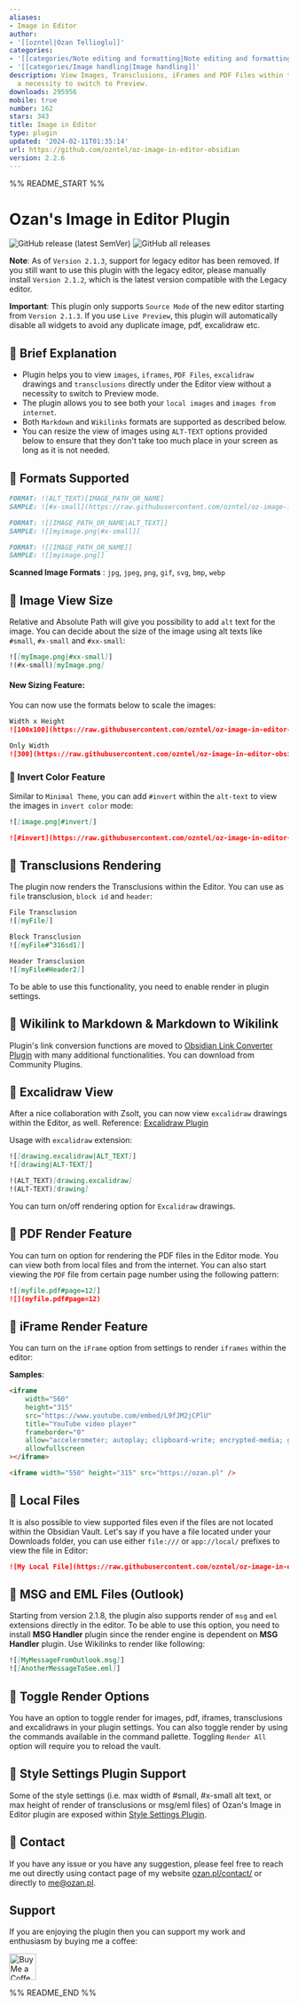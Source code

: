 ```yaml
---
aliases:
- Image in Editor
author:
- '[[ozntel|Ozan Tellioglu]]'
categories:
- '[[categories/Note editing and formatting|Note editing and formatting]]'
- '[[categories/Image handling|Image handling]]'
description: View Images, Transclusions, iFrames and PDF Files within the Editor without
  a necessity to switch to Preview.
downloads: 295956
mobile: true
number: 162
stars: 343
title: Image in Editor
type: plugin
updated: '2024-02-11T01:35:14'
url: https://github.com/ozntel/oz-image-in-editor-obsidian
version: 2.2.6
---
```


%% README_START %%

# Ozan's Image in Editor Plugin

![GitHub release (latest SemVer)](https://img.shields.io/github/v/release/ozntel/oz-image-in-editor-obsidian?style=for-the-badge)
![GitHub all releases](https://img.shields.io/github/downloads/ozntel/oz-image-in-editor-obsidian/total?style=for-the-badge)

**Note**: As of `Version 2.1.3`, support for legacy editor has been removed. If you still want to use this plugin with the legacy editor, please manually install `Version 2.1.2`, which is the latest version compatible with the Legacy editor.

**Important**: This plugin only supports `Source Mode` of the new editor starting from `Version 2.1.3`. If you use `Live Preview`, this plugin will automatically disable all widgets to avoid any duplicate image, pdf, excalidraw etc.

## 📕 Brief Explanation

-   Plugin helps you to view `images`, `iframes`, `PDF Files`, `excalidraw` drawings and `transclusions` directly under the Editor view without a necessity to switch to Preview mode.
-   The plugin allows you to see both your `local images` and `images from internet`.
-   Both `Markdown` and `Wikilinks` formats are supported as described below.
-   You can resize the view of images using `ALT-TEXT` options provided below to ensure that they don't take too much place in your screen as long as it is not needed.

## 📕 Formats Supported

```markdown
FORMAT: !(ALT_TEXT)[IMAGE_PATH_OR_NAME]
SAMPLE: ![#x-small](https://raw.githubusercontent.com/ozntel/oz-image-in-editor-obsidian/HEAD/myimage.png)
```

```markdown
FORMAT: ![[IMAGE_PATH_OR_NAME|ALT_TEXT]]
SAMPLE: ![[myimage.png|#x-small]]
```

```markdown
FORMAT: ![[IMAGE_PATH_OR_NAME]]
SAMPLE: ![[myimage.png]]
```

**Scanned Image Formats** : `jpg`, `jpeg`, `png`, `gif`, `svg`, `bmp`, `webp`

## 📕 Image View Size

Relative and Absolute Path will give you possibility to add `alt` text for the image. You can decide about the size of the image using alt texts like `#small`, `#x-small` and `#xx-small`:

```markdown
![[myImage.png|#xx-small]]
!(#x-small)[myImage.png]
```

#### New Sizing Feature:

You can now use the formats below to scale the images:

```markdown
Width x Height
![100x100](https://raw.githubusercontent.com/ozntel/oz-image-in-editor-obsidian/HEAD/image.png)
```

```markdown
Only Width
![300](https://raw.githubusercontent.com/ozntel/oz-image-in-editor-obsidian/HEAD/image.png)
```

### 📕 Invert Color Feature

Similar to `Minimal Theme`, you can add `#invert` within the `alt-text` to view the images in `invert color` mode:

```markdown
![[image.png|#invert]]
```

```markdown
![#invert](https://raw.githubusercontent.com/ozntel/oz-image-in-editor-obsidian/HEAD/image.png)
```

## 📕 Transclusions Rendering

The plugin now renders the Transclusions within the Editor. You can use as `file` transclusion, `block id` and `header`:

```markdown
File Transclusion
![[myFile]]
```

```markdown
Block Transclusion
![[myFile#^316sd1]]
```

```markdown
Header Transclusion
![[myFile#Header2]]
```

To be able to use this functionality, you need to enable render in plugin settings.

## 📕 Wikilink to Markdown & Markdown to Wikilink

Plugin's link conversion functions are moved to [Obsidian Link Converter Plugin](https://github.com/ozntel/obsidian-link-converter) with many additional functionalities. You can download from Community Plugins.

## 📕 Excalidraw View

After a nice collaboration with Zsolt, you can now view `excalidraw` drawings within the Editor, as well. Reference: <a href="https://github.com/zsviczian/obsidian-excalidraw-plugin">Excalidraw Plugin</a>

Usage with `excalidraw` extension:

```markdown
![[drawing.excalidraw|ALT_TEXT]]
![[drawing|ALT-TEXT]]
```

```markdown
!(ALT_TEXT)[drawing.excalidraw]
!(ALT-TEXT)[drawing]
```

You can turn on/off rendering option for `Excalidraw` drawings.

## 📕 PDF Render Feature

You can turn on option for rendering the PDF files in the Editor mode.
You can view both from local files and from the internet.
You can also start viewing the `PDF` file from certain page number using the following pattern:

```markdown
![[myfile.pdf#page=12]]
![](myfile.pdf#page=12)
```

## 📕 iFrame Render Feature

You can turn on the `iFrame` option from settings to render `iframes` within the editor:

**Samples**:

```html
<iframe
    width="560"
    height="315"
    src="https://www.youtube.com/embed/L9fJM2jCPlU"
    title="YouTube video player"
    frameborder="0"
    allow="accelerometer; autoplay; clipboard-write; encrypted-media; gyroscope; picture-in-picture; web-share"
    allowfullscreen
></iframe>
```

```html
<iframe width="550" height="315" src="https://ozan.pl" />
```

## 📕 Local Files

It is also possible to view supported files even if the files are not located within the Obsidian Vault. Let's say if you have a file located under your Downloads folder, you can use either `file:///` or `app://local/` prefixes to view the file in Editor:

```md
![My Local File](https://raw.githubusercontent.com/ozntel/oz-image-in-editor-obsidian/HEAD/file:////Users/mycomputer/Downloads/Images/IMG_1122.jpg)
```

## 📕 MSG and EML Files (Outlook)

Starting from version 2.1.8, the plugin also supports render of `msg` and `eml` extensions directly in the editor. To be able to use this option, you need to install **MSG Handler** plugin since the render engine is dependent on **MSG Handler** plugin. Use Wikilinks to render like following:

```md
![[MyMessageFromOutlook.msg]]
![[AnotherMessageToSee.eml]]
```

## 📕 Toggle Render Options

You have an option to toggle render for images, pdf, iframes, transclusions and excalidraws in your plugin settings. You can also toggle render by using the commands available in the command pallette. Toggling `Render All` option will require you to reload the vault.

## 📕 Style Settings Plugin Support

Some of the style settings (i.e. max width of #small, #x-small alt text, or max height of render of transclusions or msg/eml files) of Ozan's Image in Editor plugin are exposed within [Style Settings Plugin](https://github.com/mgmeyers/obsidian-style-settings).

## 📕 Contact

If you have any issue or you have any suggestion, please feel free to reach me out directly using contact page of my website [ozan.pl/contact/](https://www.ozan.pl/contact/) or directly to <me@ozan.pl>.

## Support

If you are enjoying the plugin then you can support my work and enthusiasm by buying me a coffee:

<a href='https://ko-fi.com/L3L356V6Q' target='_blank'>
    <img height='48' style='border:0px;height:48px;' src='https://cdn.ko-fi.com/cdn/kofi1.png?v=2' border='0' alt='Buy Me a Coffee at ko-fi.com' />
</a>


%% README_END %%